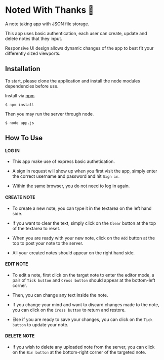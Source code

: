 # Noted With Thanks :notebook_with_decorative_cover:

A note taking app with JSON file storage.

This app uses basic authentication, each user can create, update and delete notes that they input.

Responsive UI design allows dynamic changes of the app to best fit your differently sized viewports.

## Installation

To start, please clone the application and install the node modules dependencies before use.

Install via [npm](https://www.npmjs.com/)

```
$ npm install
```

Then you may run the server through node.

```
$ node app.js
```

## How To Use

#### LOG IN

- This app make use of express basic authetication.

- A sign in request will show up when you first visit the app, simply enter the correct username and password and hit `Sign in`.

- Within the same browser, you do not need to log in again.

#### CREATE NOTE

- To create a new note, you can type it in the textarea on the left hand side.

- If you want to clear the text, simply click on the `Clear` button at the top of the textarea to reset.

- When you are ready with your new note, click on the `Add` button at the top to post your note to the server.

- All your created notes should appear on the right hand side.

#### EDIT NOTE

- To edit a note, first click on the target note to enter the editor mode, a pair of `Tick button` and `Cross button` should appear at the bottom-left corner.

- Then, you can change any text inside the note.

- If you change your mind and want to discard changes made to the note, you can click on the `Cross button` to return and restore.

- Else if you are ready to save your changes, you can click on the `Tick button` to update your note.

#### DELETE NOTE

- If you wish to delete any uploaded note from the server, you can click on the `Bin button` at the bottom-right corner of the targeted note.
